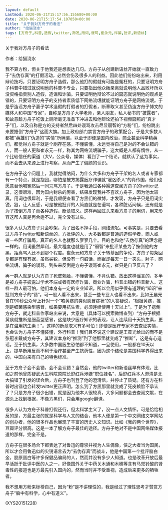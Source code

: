 ```yaml
---
layout: default
Lastmod: 2020-06-21T15:17:56.155680+00:00
date: 2020-06-21T15:17:54.107050+00:00
title: "关于我对方舟子的看法"
author: "给猫浇水"
tags: [方舟子,科普,造假,twitter,流氓,用词,谩骂,崔永元,诈骗,批评,新语丝]
---
```


关于我对方舟子的看法

作者：给猫浇水

我不算方粉，但关于他我还是想表达几句。方舟子从创建新语丝开始就一直致力于“去伪存真”的打假活动，必然会伤及很多人的利益。因此他们纷纷站出来，利用辩论技巧，只要证明方舟子造假，那么他打的假就有可能是冤枉的，只要证明方舟子科普中错过就说明他的科普不专业，只要指出他众叛亲离就说明他人品败坏所以没资格指责别人造假，造谣和诈骗。只要证明他辩论不过的囧态就说明他的观点是错的，只要证明方舟子的支持者素质低下网络流氓就能证明方舟子是网络流氓。于是乎造谣方舟子妻子学术造假的打假者的打假者，断章取义甚至伪造方舟子博文的媒体人和中国“专家”，自称是方舟子大学老师，亲人朋友，私人秘书的“披露者”，和故意趁方舟子吃饭上厕所毫无准备下冲进去和他辩论还拍下视频囧照的“真才子”们，以及自称是方的支持者然后四处谩骂攻击尽显弱智的“方粉”们，纷纷跳出来要摁倒“方舟子”这面大旗。加上政府部门禁言方舟子的政策配合，于是大多数人都被“英雄们”伪造的“实情”所瞒骗，以至于即便是国内政治，商业甚至科学精英们，都觉得方舟子就是个刷存在感，不懂装懂，永远觉得自己是对的不会认错的人，而一般人更和崔永元一样，称其为网络流氓骗子。这大概是人都有惰性，从一个比较信任的渠道（大V，公众号，媒体）看到了一个结论，就默认了这为事实，而不会去从来源上进行考察，从而产生了偏颇的认识。

在方舟子这个问题上，我就觉得纳闷，为什么大多和方舟子干架的名人或者专家都有一个特点，就是抱团，哪怕是被方揭露医疗诈骗就“雇凶杀人”的肖传国，他们也愿意替他喊冤然后一同咒骂方舟子。于是我通过各种渠道查阅方舟子的twitter记录，这很艰难，因为国内封杀的厉害，结果发现我并不喜欢方舟子，因为他太较真，用词也很犀利，于是我顺便查看了方黑们的微博，才发现，方舟子只是用词尖锐，狠，让人反感，可是被他批评的人简直就是在谩骂，各种脏话问候，还有就是为了按倒方舟子而各种造假，断章取义。这样再回过头来看方舟子的用词，用来形容这帮人真是再合适不过，完全没有过头。

很多人认为方舟子只会吵架，为了出名不择手段，网络流氓。可事实是，只要去看过方舟子twitter和新语丝的，方批评的人，大多数都是普通的造假学者，商人或者一些医疗骗局，真正的名人也就那么寥寥几个。目的也和他“去伪存真”的理念是一样的。用词虽然犀利，最大程度也就是用了“弱智”来批评某些为了按倒他的方黑，距离骂人还不到那个程度。崔永元和方舟子关于转基因的争论，方舟子每条回复都是有理有据，虽然尖锐，但没有一句脏话，而崔却每天一日一夹头，肘子，网络流氓，骗子的谩骂，到头来反倒是方舟子谩骂崔永元，崔只是自卫反击了？

再一群人就是认为方舟子死皮赖脸，不懂装懂，不肯认错。放出这样谣言的，多半是被方舟子披露过学术不端或者有医疗诈骗，商业诈骗，科普出错的科普新人。这样一群人最可怕，他们本身有一定的专业知识，所以会用似乎很有道理的“知识”来批判方舟子的“错”。可一般人看不出来，甚至一些专业人也看不出来，比如王晨光曾在90秒公众号上针对一个“咳黄痰的类似感冒症状”的人答疑说，“根据黄痰，推测是细菌感染型感冒，如果要用抗生素，必须连续使用十天以上”。于是为了摁倒方舟子，就走科普作家站出来说，大意是（具体可以搜索微博查到）“方舟子根据黄痰就推断是细菌型感冒，这是缺少医疗知识的表现，让人连续用十天抗生素，更是在滥用抗生素！”。这样的断章取义有多可怕！即便是医疗专家不去查证实情，也会认为方舟子不懂装懂，外行科普！我们且不说这个建议是王晨光给出的而不是张冠李戴成方舟子，其建议本身的“推测”到了他那里就变成了“推断”，这是有心造谣。至于抗生素，大多数中国医生恐怕都不知道，一旦使用，一般都在10天以上，提早断用反而不利于治疗甚至产生抗药性，因为这个结论是美国科学界得出来的，中国向来有自己的特色标准。

至于方舟子会不会错，会不会认错？当然会，他的twitter和新语丝早有体现，比如之前他曾质疑武大生科院原院长舒红兵涉嫌“职位挂名”，后舒红兵本人澄清是北大搞错了引发的误会后，方舟子也刊登了他的澄清信，并停止了质疑。还有方在科普时出错也会转发twitter更正声明。怎么到了方黑那里就变成了死皮赖脸不承认了？只是方舟子很少出错，就是因为他本人很较真，大多问题都会去查阅文献，在源头上找到根据，不像方黑们，只会用google翻译。

很多人认为方舟子科普打假还行，但太科学主义了，没一点人文情怀。可是恰恰相反的是，方最主张的就是科学与人文的结合，他本人便是第一个中文网络文学网站的创办者，他的很多作品也展现了丰富的历史人文知识。比如《我的两个世界》，豆瓣评分很高。这是一本了解方舟子最佳的途径。方舟子绝对不是中国网络媒体报道的那样，完全不是。

方舟子在很多场合下都表达了对鲁迅的尊崇并视为人生偶像，侠之大者当为国民，所以才会用鲁迅似的尖锐语言去为“去伪存真”而战斗，他是中国第一个批评脑白金，胶原蛋白等许多保健品骗局的人，然而并没有多少人知道。也是改革开放后最早活跃于批评中医的人之一，好像国外关于中药关木通和木桶等含有马兜铃酸的肾毒性的报道也是方最先引入国内的，然而当时并不受重视，造成后来更多的牺牲者。

我不想用方粉来标榜自己，因为“粉”是不讲理性的，我是经过了理性思考才赞赏方舟子“脑中有科学，心中有道义”。

(XYS20151228)

